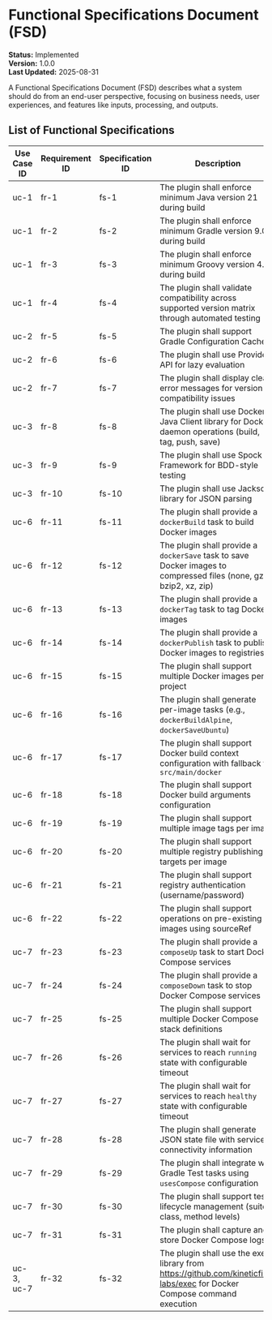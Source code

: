# Functional Specifications Document (FSD)

**Status:** Implemented  
**Version:** 1.0.0  
**Last Updated:** 2025-08-31  

A Functional Specifications Document (FSD) describes what a system should do from an end-user perspective, focusing on 
business needs, user experiences, and features like inputs, processing, and outputs.

## List of Functional Specifications

| Use Case ID | Requirement ID | Specification ID | Description                                                                                                              | Status |
|-------------|----------------|------------------|--------------------------------------------------------------------------------------------------------------------------|--------|
| uc-1        | fr-1           | fs-1             | The plugin shall enforce minimum Java version 21 during build                                                            | Draft  |
| uc-1        | fr-2           | fs-2             | The plugin shall enforce minimum Gradle version 9.0.0 during build                                                       | Draft  |
| uc-1        | fr-3           | fs-3             | The plugin shall enforce minimum Groovy version 4.0 during build                                                         | Draft  |
| uc-1        | fr-4           | fs-4             | The plugin shall validate compatibility across supported version matrix through automated testing                        | Draft  |
| uc-2        | fr-5           | fs-5             | The plugin shall support Gradle Configuration Cache                                                                      | Draft  |
| uc-2        | fr-6           | fs-6             | The plugin shall use Provider API for lazy evaluation                                                                    | Draft  |
| uc-2        | fr-7           | fs-7             | The plugin shall display clear error messages for version compatibility issues                                           | Draft  |
| uc-3        | fr-8           | fs-8             | The plugin shall use Docker Java Client library for Docker daemon operations (build, tag, push, save)                    | Draft  |
| uc-3        | fr-9           | fs-9             | The plugin shall use Spock Framework for BDD-style testing                                                               | Draft  |
| uc-3        | fr-10          | fs-10            | The plugin shall use Jackson library for JSON parsing                                                                    | Draft  |
| uc-6        | fr-11          | fs-11            | The plugin shall provide a `dockerBuild` task to build Docker images                                                     | Draft  |
| uc-6        | fr-12          | fs-12            | The plugin shall provide a `dockerSave` task to save Docker images to compressed files (none, gzip, bzip2, xz, zip)                                       | Draft  |
| uc-6        | fr-13          | fs-13            | The plugin shall provide a `dockerTag` task to tag Docker images                                                         | Draft  |
| uc-6        | fr-14          | fs-14            | The plugin shall provide a `dockerPublish` task to publish Docker images to registries                                   | Draft  |
| uc-6        | fr-15          | fs-15            | The plugin shall support multiple Docker images per project                                                              | Draft  |
| uc-6        | fr-16          | fs-16            | The plugin shall generate per-image tasks (e.g., `dockerBuildAlpine`, `dockerSaveUbuntu`)                                | Draft  |
| uc-6        | fr-17          | fs-17            | The plugin shall support Docker build context configuration with fallback to `src/main/docker`                           | Draft  |
| uc-6        | fr-18          | fs-18            | The plugin shall support Docker build arguments configuration                                                            | Draft  |
| uc-6        | fr-19          | fs-19            | The plugin shall support multiple image tags per image                                                                   | Draft  |
| uc-6        | fr-20          | fs-20            | The plugin shall support multiple registry publishing targets per image                                                  | Draft  |
| uc-6        | fr-21          | fs-21            | The plugin shall support registry authentication (username/password)                                                     | Draft  |
| uc-6        | fr-22          | fs-22            | The plugin shall support operations on pre-existing images using sourceRef                                               | Draft  |
| uc-7        | fr-23          | fs-23            | The plugin shall provide a `composeUp` task to start Docker Compose services                                             | Draft  |
| uc-7        | fr-24          | fs-24            | The plugin shall provide a `composeDown` task to stop Docker Compose services                                            | Draft  |
| uc-7        | fr-25          | fs-25            | The plugin shall support multiple Docker Compose stack definitions                                                       | Draft  |
| uc-7        | fr-26          | fs-26            | The plugin shall wait for services to reach `running` state with configurable timeout                                    | Draft  |
| uc-7        | fr-27          | fs-27            | The plugin shall wait for services to reach `healthy` state with configurable timeout                                    | Draft  |
| uc-7        | fr-28          | fs-28            | The plugin shall generate JSON state file with service connectivity information                                          | Draft  |
| uc-7        | fr-29          | fs-29            | The plugin shall integrate with Gradle Test tasks using `usesCompose` configuration                                      | Draft  |
| uc-7        | fr-30          | fs-30            | The plugin shall support test lifecycle management (suite, class, method levels)                                         | Draft  |
| uc-7        | fr-31          | fs-31            | The plugin shall capture and store Docker Compose logs                                                                   | Draft  |
| uc-3, uc-7  | fr-32          | fs-32            | The plugin shall use the exec library from https://github.com/kineticfire-labs/exec for Docker Compose command execution | Draft  |

